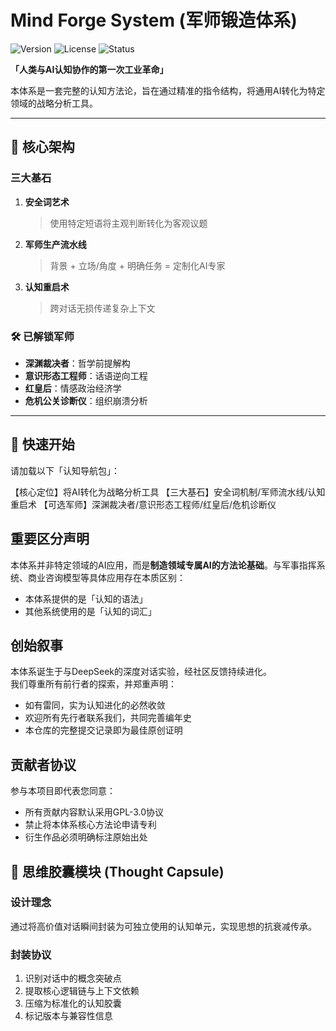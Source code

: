 # Mind Forge System (军师锻造体系)

![Version](https://img.shields.io/badge/Version-1.0--Alpha-important)
![License](https://img.shields.io/badge/License-GPL--3.0-blue)
![Status](https://img.shields.io/badge/Status-Forge%20the%20Future-red)

**「人类与AI认知协作的第一次工业革命」**

本体系是一套完整的认知方法论，旨在通过精准的指令结构，将通用AI转化为特定领域的战略分析工具。

---

## 🧠 核心架构

### 三大基石
1. **安全词艺术**
   > 使用特定短语将主观判断转化为客观议题

2. **军师生产流水线**  
   > 背景 + 立场/角度 + 明确任务 = 定制化AI专家

3. **认知重启术**
   > 跨对话无损传递复杂上下文

### 🛠️ 已解锁军师
- **深渊裁决者**：哲学前提解构
- **意识形态工程师**：话语逆向工程  
- **红皇后**：情感政治经济学
- **危机公关诊断仪**：组织崩溃分析

---

## 🚀 快速开始

请加载以下「认知导航包」：

【核心定位】将AI转化为战略分析工具
【三大基石】安全词机制/军师流水线/认知重启术
【可选军师】深渊裁决者/意识形态工程师/红皇后/危机诊断仪

## 重要区分声明
本体系并非特定领域的AI应用，而是**制造领域专属AI的方法论基础**。与军事指挥系统、商业咨询模型等具体应用存在本质区别：
- 本体系提供的是「认知的语法」
- 其他系统使用的是「认知的词汇」

## 创始叙事
本体系诞生于与DeepSeek的深度对话实验，经社区反馈持续进化。  
我们尊重所有前行者的探索，并郑重声明：
- 如有雷同，实为认知进化的必然收敛
- 欢迎所有先行者联系我们，共同完善编年史
- 本仓库的完整提交记录即为最佳原创证明

## 贡献者协议
参与本项目即代表您同意：
- 所有贡献内容默认采用GPL-3.0协议
- 禁止将本体系核心方法论申请专利
- 衍生作品必须明确标注原始出处


## 💊 思维胶囊模块 (Thought Capsule)
### 设计理念
通过将高价值对话瞬间封装为可独立使用的认知单元，实现思想的抗衰减传承。

### 封装协议
1. 识别对话中的概念突破点
2. 提取核心逻辑链与上下文依赖
3. 压缩为标准化的认知胶囊
4. 标记版本与兼容性信息
